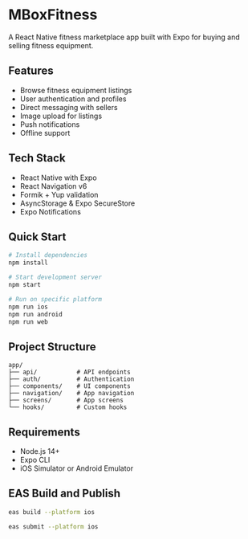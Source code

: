 # MBoxFitness

A React Native fitness marketplace app built with Expo for buying and selling fitness equipment.

## Features

- Browse fitness equipment listings
- User authentication and profiles
- Direct messaging with sellers
- Image upload for listings
- Push notifications
- Offline support

## Tech Stack

- React Native with Expo
- React Navigation v6
- Formik + Yup validation
- AsyncStorage & Expo SecureStore
- Expo Notifications

## Quick Start

```bash
# Install dependencies
npm install

# Start development server
npm start

# Run on specific platform
npm run ios
npm run android
npm run web
```

## Project Structure

```
app/
├── api/           # API endpoints
├── auth/          # Authentication
├── components/    # UI components
├── navigation/    # App navigation
├── screens/       # App screens
└── hooks/         # Custom hooks
```

## Requirements

- Node.js 14+
- Expo CLI
- iOS Simulator or Android Emulator

## EAS Build and Publish
```bash
eas build --platform ios 

eas submit --platform ios
```